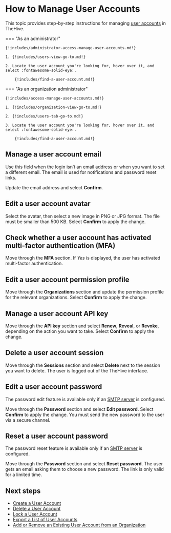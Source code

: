 # How to Manage User Accounts

This topic provides step-by-step instructions for managing [user accounts](about-user-accounts.md) in TheHive.

=== "As an administrator"

    {!includes/administrator-access-manage-user-accounts.md!}

    1. {!includes/users-view-go-to.md!}

    2. Locate the user account you're looking for, hover over it, and select :fontawesome-solid-eye:.

        {!includes/find-a-user-account.md!}

=== "As an organization administrator"

    {!includes/access-manage-user-accounts.md!}

    1. {!includes/organization-view-go-to.md!}

    2. {!includes/users-tab-go-to.md!}

    3. Locate the user account you're looking for, hover over it, and select :fontawesome-solid-eye:.

        {!includes/find-a-user-account.md!}

## Manage a user account email

Use this field when the login isn’t an email address or when you want to set a different email. The email is used for notifications and password reset links.

Update the email address and select **Confirm**.

## Edit a user account avatar

Select the avatar, then select a new image in PNG or JPG format. The file must be smaller than 500 KB. Select **Confirm** to apply the change.

## Check whether a user account has activated multi-factor authentication (MFA)

Move through the **MFA** section. If *Yes* is displayed, the user has activated multi-factor authentication.

## Edit a user account permission profile

Move through the **Organizations** section and update the permission profile for the relevant organizations. Select **Confirm** to apply the change.

## Manage a user account API key

Move through the **API key** section and select **Renew**, **Reveal**, or **Revoke**, depending on the action you want to take. Select **Confirm** to apply the change.

## Delete a user account session

Move through the **Sessions** section and select **Delete** next to the session you want to delete. The user is logged out of the TheHive interface.

## Edit a user account password

The password edit feature is available only if an [SMTP server](../../../../administration/smtp.md) is configured.

Move through the **Password** section and select **Edit password**. Select **Confirm** to apply the change. You must send the new password to the user via a secure channel.

## Reset a user account password

The password reset feature is available only if an [SMTP server](../../../../administration/smtp.md) is configured.

Move through the **Password** section and select **Reset password**. The user gets an email asking them to choose a new password. The link is only valid for a limited time.

<h2>Next steps</h2>

* [Create a User Account](add-a-user-account.md)
* [Delete a User Account](delete-a-user-account.md)
* [Lock a User Account](lock-a-user-account.md)
* [Export a List of User Accounts](export-list-user-accounts.md)
* [Add or Remove an Existing User Account from an Organization](../../../../administration/organizations/add-remove-an-existing-user-account-from-an-organization.md)